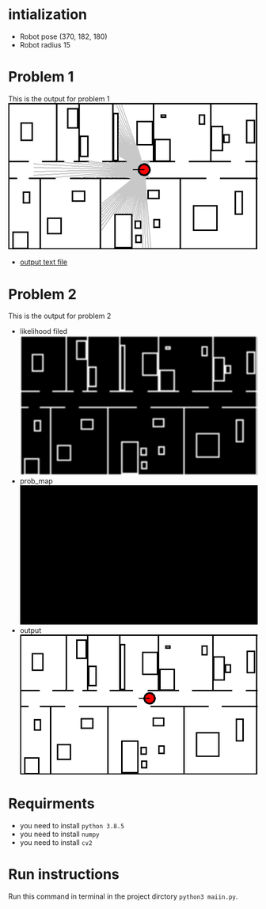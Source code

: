 # intialization 
-   Robot pose (370, 182, 180)
-   Robot radius 15
# Problem 1
This is the output for problem 1
![image](Problem1_output.png)
- [output text file](Problem1_output.txt)
# Problem 2
This is the output for problem 2
- likelihood filed
![image](Problem2_likelihood_field.png)
- prob_map
![image](Problem2_prob_map.png)
- output
![image](Problem2_output.png)

# Requirments
- you need to install `python 3.8.5`
- you need to install `numpy`
- you need to install `cv2`
  
# Run instructions
Run this command in terminal in the project dirctory `python3 maiin.py`.